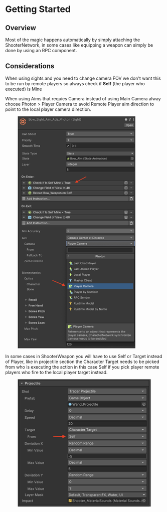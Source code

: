 # Getting Started

## Overview

Most of the magic happens automatically by simply attaching the ShooterNetwork, in some cases like equipping a weapon can simply be done by using an RPC component.

## Considerations

When using sights and you need to change camera FOV we don't want this to be run by remote players so always check if **Self** (the player who executed) is Mine&#x20;

When using Aims that requies Camera instead of using Main Camera alway choose Photon > Player Camera to avoid Remote Player aim direction to point to the local player camera direction.

<div align="left">

<figure><img src="../../../.gitbook/assets/image (8).png" alt="" width="375"><figcaption></figcaption></figure>

</div>

In some cases in ShooterWeapon you will have to use Self or Target instead of Player, like in projectile section the Character Target needs to be picked from who is executing the action in this case Self if you pick player remote players who fire to the local player target instead.

<figure><img src="../../../.gitbook/assets/image (9).png" alt=""><figcaption></figcaption></figure>
